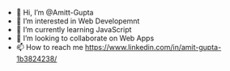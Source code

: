 - 👋 Hi, I’m @Amitt-Gupta
- 👀 I’m interested in Web Developemnt
- 🌱 I’m currently learning JavaScript
- 💞️ I’m looking to collaborate on Web Apps
- 📫 How to reach me https://www.linkedin.com/in/amit-gupta-1b3824238/


<!---
Amitt-Gupta/Amitt-Gupta is a ✨ special ✨ repository because its `README.md` (this file) appears on your GitHub profile.
You can click the Preview link to take a look at your changes.
--->
